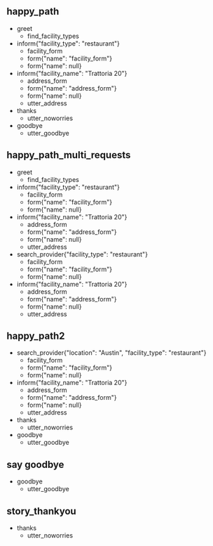 ## happy_path
* greet
    - find_facility_types
* inform{"facility_type": "restaurant"}    
    - facility_form
    - form{"name": "facility_form"}
    - form{"name": null}
* inform{"facility_name": "Trattoria 20"}
    - address_form
    - form{"name": "address_form"}
    - form{"name": null}
    - utter_address
* thanks
    - utter_noworries
* goodbye
    - utter_goodbye


## happy_path_multi_requests
* greet
    - find_facility_types
* inform{"facility_type": "restaurant"}
    - facility_form
    - form{"name": "facility_form"}
    - form{"name": null}
* inform{"facility_name": "Trattoria 20"}
    - address_form
    - form{"name": "address_form"}
    - form{"name": null}
    - utter_address
* search_provider{"facility_type": "restaurant"}
    - facility_form
    - form{"name": "facility_form"}
    - form{"name": null}
* inform{"facility_name": "Trattoria 20"}   
    - address_form
    - form{"name": "address_form"}
    - form{"name": null}
    - utter_address

## happy_path2
* search_provider{"location": "Austin", "facility_type": "restaurant"}
    - facility_form
    - form{"name": "facility_form"}
    - form{"name": null}
* inform{"facility_name": "Trattoria 20"}
    - address_form
    - form{"name": "address_form"}
    - form{"name": null}
    - utter_address
* thanks
    - utter_noworries
* goodbye
    - utter_goodbye

## say goodbye
* goodbye
  - utter_goodbye

## story_thankyou
* thanks
  - utter_noworries
